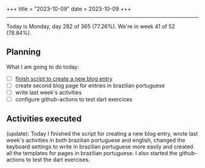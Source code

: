 +++
title = "2023-10-09"
date = 2023-10-09
+++

---

Today is Monday, day 282 of 365 (77.26%). We're in week 41 of 52 (78.84%). 

## Planning

What I am going to do today: 

- [ ] [finish script to create a new blog entry](https://github.com/OmnicodeSolutions/worklog-luisa/issues/1)
- [ ] create second blog page for entries in brazilian portuguese
- [ ] write last week's activities
- [ ] configure github-actions to test dart exercices 

## Activities executed

(update): Today I finished the script for creating a new blog entry, wrote last week's activities in both brazilian portuguese and english, changed the keyboard settings to write in brazilian portuguese more easily and created all the templates for pages in brazilian portuguese. I also started the github-actions to test the dart exercises.